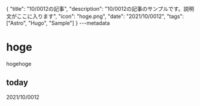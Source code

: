 {
  "title": "10/0012の記事",
  "description": "10/0012の記事のサンプルです。説明文がここに入ります",
  "icon": "hoge.png",
  "date": "2021/10/0012",
  "tags": ["Astro", "Hugo", "Sample"]
}
---metadata

# hoge
hogehoge

## today
2021/10/0012